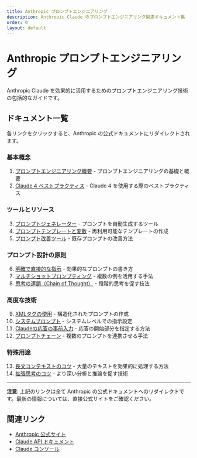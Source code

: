 ```yaml
---
title: Anthropic プロンプトエンジニアリング
description: Anthropic Claude のプロンプトエンジニアリング関連ドキュメント集
order: 0
layout: default
---
```


# Anthropic プロンプトエンジニアリング

Anthropic Claude を効果的に活用するためのプロンプトエンジニアリング技術の包括的なガイドです。

## ドキュメント一覧

各リンクをクリックすると、Anthropic の公式ドキュメントにリダイレクトされます。

### 基本概念

1. [プロンプトエンジニアリング概要](overview.html) - プロンプトエンジニアリングの基礎と概要
2. [Claude 4 ベストプラクティス](claude-4-best-practices.html) - Claude 4 を使用する際のベストプラクティス

### ツールとリソース

3. [プロンプトジェネレーター](prompt-generator.html) - プロンプトを自動生成するツール
4. [プロンプトテンプレートと変数](prompt-templates-and-variables.html) - 再利用可能なテンプレートの作成
5. [プロンプト改善ツール](prompt-improver.html) - 既存プロンプトの改善方法

### プロンプト設計の原則

6. [明確で直接的な指示](be-clear-and-direct.html) - 効果的なプロンプトの書き方
7. [マルチショットプロンプティング](multishot-prompting.html) - 複数の例を活用する手法
8. [思考の連鎖（Chain of Thought）](chain-of-thought.html) - 段階的思考を促す技法

### 高度な技術

9. [XMLタグの使用](use-xml-tags.html) - 構造化されたプロンプトの作成
10. [システムプロンプト](system-prompts.html) - システムレベルでの指示設定
11. [Claudeの応答の事前入力](prefill-claudes-response.html) - 応答の開始部分を指定する方法
12. [プロンプトチェーン](chain-prompts.html) - 複数のプロンプトを連携させる手法

### 特殊用途

13. [長文コンテキストのコツ](long-context-tips.html) - 大量のテキストを効果的に処理する方法
14. [拡張思考のコツ](extended-thinking-tips.html) - より深い分析と推論を促す技術

---

**注意**: 上記のリンクは全て Anthropic の公式ドキュメントへのリダイレクトです。最新の情報については、直接公式サイトをご確認ください。

## 関連リンク

- [Anthropic 公式サイト](https://www.anthropic.com/)
- [Claude API ドキュメント](https://docs.anthropic.com/en/api)
- [Claude コンソール](https://console.anthropic.com/)
